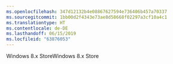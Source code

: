 ```yaml
---
ms.openlocfilehash: 347d12132b4e08867627594e736406b457a70337
ms.sourcegitcommit: 1bb00d2f4343e73ae8d58668f02297a3cf10a4c1
ms.translationtype: HT
ms.contentlocale: de-DE
ms.lasthandoff: 06/15/2019
ms.locfileid: "63876053"
---
```

<span data-ttu-id="bf7f3-101">Windows 8.x Store</span><span class="sxs-lookup"><span data-stu-id="bf7f3-101">Windows 8.x Store</span></span>